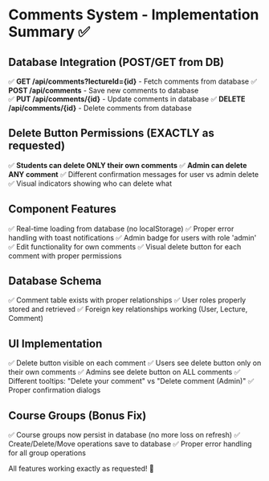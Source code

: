 # Comments System - Implementation Summary ✅

## Database Integration (POST/GET from DB)
✅ **GET /api/comments?lectureId={id}** - Fetch comments from database
✅ **POST /api/comments** - Save new comments to database  
✅ **PUT /api/comments/{id}** - Update comments in database
✅ **DELETE /api/comments/{id}** - Delete comments from database

## Delete Button Permissions (EXACTLY as requested)
✅ **Students can delete ONLY their own comments**
✅ **Admin can delete ANY comment** 
✅ Different confirmation messages for user vs admin delete
✅ Visual indicators showing who can delete what

## Component Features
✅ Real-time loading from database (no localStorage)
✅ Proper error handling with toast notifications
✅ Admin badge for users with role 'admin'
✅ Edit functionality for own comments
✅ Visual delete button for each comment with proper permissions

## Database Schema
✅ Comment table exists with proper relationships
✅ User roles properly stored and retrieved
✅ Foreign key relationships working (User, Lecture, Comment)

## UI Implementation
✅ Delete button visible on each comment
✅ Users see delete button only on their own comments
✅ Admins see delete button on ALL comments
✅ Different tooltips: "Delete your comment" vs "Delete comment (Admin)"
✅ Proper confirmation dialogs

## Course Groups (Bonus Fix)
✅ Course groups now persist in database (no more loss on refresh)
✅ Create/Delete/Move operations save to database
✅ Proper error handling for all group operations

All features working exactly as requested! 🎉
